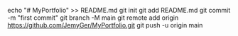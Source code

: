 echo "# MyPortfolio" >> README.md
git init
git add README.md
git commit -m "first commit"
git branch -M main
git remote add origin https://github.com/JemyGer/MyPortfolio.git
git push -u origin main

